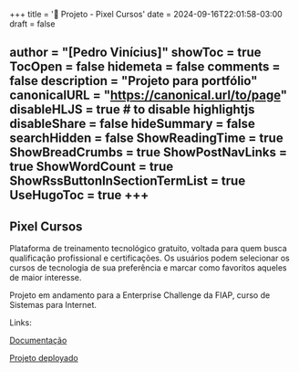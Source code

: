 +++
title = '📲 Projeto - Pixel Cursos'
date = 2024-09-16T22:01:58-03:00
draft = false

author = "[Pedro Vinícius]"
showToc = true
TocOpen = false
hidemeta = false
comments = false
description = "Projeto para portfólio"
canonicalURL = "https://canonical.url/to/page"
disableHLJS = true # to disable highlightjs
disableShare = false
hideSummary = false
searchHidden = false
ShowReadingTime = true
ShowBreadCrumbs = true
ShowPostNavLinks = true
ShowWordCount = true
ShowRssButtonInSectionTermList = true
UseHugoToc = true
+++
---
## Pixel Cursos

Plataforma de treinamento tecnológico gratuito, voltada para quem busca qualificação profissional e certificações. Os usuários podem selecionar os cursos de tecnologia de sua preferência e marcar como favoritos aqueles de maior interesse. 

Projeto em andamento para a Enterprise Challenge da FIAP, curso de Sistemas para Internet.

Links:

[Documentação](https://drive.google.com/file/d/1jnmi2QeVPbWpFQniTKhw8o6TOYZ-42Z8/view?usp=sharing)

[Projeto deployado](https://pixel-cursos.vercel.app/)